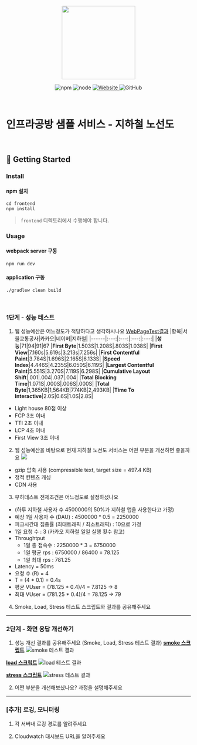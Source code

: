 <p align="center">
    <img width="200px;" src="https://raw.githubusercontent.com/woowacourse/atdd-subway-admin-frontend/master/images/main_logo.png"/>
</p>
<p align="center">
  <img alt="npm" src="https://img.shields.io/badge/npm-%3E%3D%205.5.0-blue">
  <img alt="node" src="https://img.shields.io/badge/node-%3E%3D%209.3.0-blue">
  <a href="https://edu.nextstep.camp/c/R89PYi5H" alt="nextstep atdd">
    <img alt="Website" src="https://img.shields.io/website?url=https%3A%2F%2Fedu.nextstep.camp%2Fc%2FR89PYi5H">
  </a>
  <img alt="GitHub" src="https://img.shields.io/github/license/next-step/atdd-subway-service">
</p>

<br>

# 인프라공방 샘플 서비스 - 지하철 노선도

<br>

## 🚀 Getting Started

### Install
#### npm 설치
```
cd frontend
npm install
```
> `frontend` 디렉토리에서 수행해야 합니다.

### Usage
#### webpack server 구동
```
npm run dev
```
#### application 구동
```
./gradlew clean build
```
<br>


### 1단계 - 성능 테스트
1. 웹 성능예산은 어느정도가 적당하다고 생각하시나요
[WebPageTest결과](https://www.webpagetest.org/result/220325_BiDc1R_8GW/3/performance_optimization/)
|항목|서울교통공사|카카오|네이버|지하철|
|------|:---:|:---:|:---:|:---:|
|**성능**|71|94|91|67
|**First Byte**|1.503S|1.208S|.803S|1.038S|
|**First View**|7.160s|5.619s|3.213s|7.256s|
|**First Contentful Paint**|3.784S|1.696S|2.165S|6.133S|
|**Speed Index**|4.446S|4.235S|6.050S|6.119S|
|**Largest Contentful Paint**|5.551S|3.270S|7.119S|6.298S|
|**Cumulative Layout Shift**|.001|.004|.037|.004|
|**Total Blocking Time**|1.071S|.000S|.006S|.000S|
|**Total Byte**|1,365KB|1,564KB|774KB|2,493KB|
|**Time To Interactive**|2.0S|0.6S|1.0S|2.8S|

- Light house 80점 이상 
- FCP 3초 이내 
- TTI 2초 이내 
- LCP 4초 이내 
- First View 3초 이내 


2. 웹 성능예산을 바탕으로 현재 지하철 노선도 서비스는 어떤 부분을 개선하면 좋을까요
![](https://user-images.githubusercontent.com/63947424/160116301-fe38ddc5-114a-4c2c-8eba-28d5ae8e7314.png)
- gzip 압축 사용 (compressible text, target size = 497.4 KB)
- 정적 컨텐츠 캐싱 
- CDN 사용

3. 부하테스트 전제조건은 어느정도로 설정하셨나요
- (하루 지하철 사용자 수 4500000의 50%가 지하철 앱을 사용한다고 가정)
- 예상 1일 사용자 수 (DAU) : 4500000 * 0.5 = 2250000
- 피크시간대 집중률 (최대트래픽 / 최소트래픽) : 10으로 가정 
- 1일 요청 수 : 3 (카카오 지하철 일일 실행 횟수 참고)  
- Throughtput 
  - 1일 총 접속수 : 2250000 * 3 = 6750000
  - 1일 평균 rps : 6750000 / 86400 = 78.125 
  - 1일 최대 rps : 781.25
- Latency = 50ms
- 요청 수 (R) = 4
- T = (4 * 0.1) = 0.4s
- 평균 VUser = (78.125 * 0.4)/4 = 7.8125 -> 8
- 최대 VUser = (781.25 * 0.4)/4 = 78.125 -> 79


4. Smoke, Load, Stress 테스트 스크립트와 결과를 공유해주세요


---

### 2단계 - 화면 응답 개선하기
1. 성능 개선 결과를 공유해주세요 (Smoke, Load, Stress 테스트 결과)
[**smoke 스크립트**](https://github.com/yunhalee05/infra-subway-monitoring/blob/step1/k6/smoke.js)
![smoke 테스트 결과](https://user-images.githubusercontent.com/63947424/160140870-4597f359-d9fb-4fb8-b3a2-7d5f59ee427e.png)

[**load 스크립트**](https://github.com/yunhalee05/infra-subway-monitoring/blob/step1/k6/load.js)
![load 테스트 결과](https://user-images.githubusercontent.com/63947424/160140886-b2a8bf09-68ca-4a37-89a6-feb825667b70.png)

[**stress 스크립트**](https://github.com/yunhalee05/infra-subway-monitoring/blob/step1/k6/stress.js)
![stress 테스트 결과](https://user-images.githubusercontent.com/63947424/160143573-4869a1b5-9544-42f3-9b64-202f4055a792.png)



2. 어떤 부분을 개선해보셨나요? 과정을 설명해주세요

---

### [추가] 로깅, 모니터링
1. 각 서버내 로깅 경로를 알려주세요

2. Cloudwatch 대시보드 URL을 알려주세요
